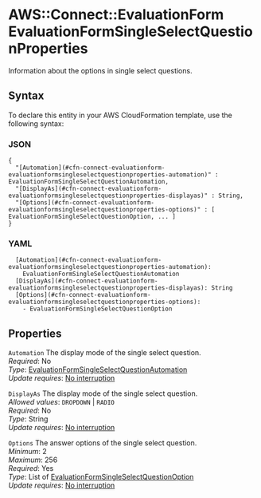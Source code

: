 # AWS::Connect::EvaluationForm EvaluationFormSingleSelectQuestionProperties<a name="aws-properties-connect-evaluationform-evaluationformsingleselectquestionproperties"></a>

Information about the options in single select questions\.

## Syntax<a name="aws-properties-connect-evaluationform-evaluationformsingleselectquestionproperties-syntax"></a>

To declare this entity in your AWS CloudFormation template, use the following syntax:

### JSON<a name="aws-properties-connect-evaluationform-evaluationformsingleselectquestionproperties-syntax.json"></a>

```
{
  "[Automation](#cfn-connect-evaluationform-evaluationformsingleselectquestionproperties-automation)" : EvaluationFormSingleSelectQuestionAutomation,
  "[DisplayAs](#cfn-connect-evaluationform-evaluationformsingleselectquestionproperties-displayas)" : String,
  "[Options](#cfn-connect-evaluationform-evaluationformsingleselectquestionproperties-options)" : [ EvaluationFormSingleSelectQuestionOption, ... ]
}
```

### YAML<a name="aws-properties-connect-evaluationform-evaluationformsingleselectquestionproperties-syntax.yaml"></a>

```
  [Automation](#cfn-connect-evaluationform-evaluationformsingleselectquestionproperties-automation): 
    EvaluationFormSingleSelectQuestionAutomation
  [DisplayAs](#cfn-connect-evaluationform-evaluationformsingleselectquestionproperties-displayas): String
  [Options](#cfn-connect-evaluationform-evaluationformsingleselectquestionproperties-options): 
    - EvaluationFormSingleSelectQuestionOption
```

## Properties<a name="aws-properties-connect-evaluationform-evaluationformsingleselectquestionproperties-properties"></a>

`Automation`  <a name="cfn-connect-evaluationform-evaluationformsingleselectquestionproperties-automation"></a>
The display mode of the single select question\.  
*Required*: No  
*Type*: [EvaluationFormSingleSelectQuestionAutomation](aws-properties-connect-evaluationform-evaluationformsingleselectquestionautomation.md)  
*Update requires*: [No interruption](https://docs.aws.amazon.com/AWSCloudFormation/latest/UserGuide/using-cfn-updating-stacks-update-behaviors.html#update-no-interrupt)

`DisplayAs`  <a name="cfn-connect-evaluationform-evaluationformsingleselectquestionproperties-displayas"></a>
The display mode of the single select question\.  
*Allowed values*: `DROPDOWN` \| `RADIO`  
*Required*: No  
*Type*: String  
*Update requires*: [No interruption](https://docs.aws.amazon.com/AWSCloudFormation/latest/UserGuide/using-cfn-updating-stacks-update-behaviors.html#update-no-interrupt)

`Options`  <a name="cfn-connect-evaluationform-evaluationformsingleselectquestionproperties-options"></a>
The answer options of the single select question\.  
*Minimum*: 2  
*Maximum*: 256  
*Required*: Yes  
*Type*: List of [EvaluationFormSingleSelectQuestionOption](aws-properties-connect-evaluationform-evaluationformsingleselectquestionoption.md)  
*Update requires*: [No interruption](https://docs.aws.amazon.com/AWSCloudFormation/latest/UserGuide/using-cfn-updating-stacks-update-behaviors.html#update-no-interrupt)